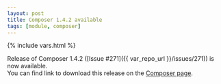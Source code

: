 ```yaml
---
layout: post
title: Composer 1.4.2 available
tags: [module, composer]
---
```

{% include vars.html %}

Release of Composer 1.4.2 ([Issue #271]({{ var_repo_url }}/issues/271)) is now available.<br />
You can find link to download this release on the [Composer page](/tools/composer).